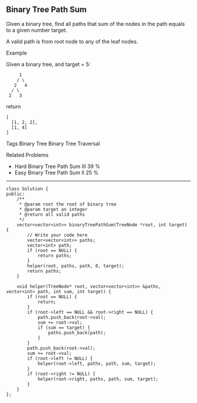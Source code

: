 ## Binary Tree Path Sum  ##

Given a binary tree, find all paths that sum of the nodes in the path equals to a given number target.

A valid path is from root node to any of the leaf nodes.

Example

Given a binary tree, and target = 5:

	     1
	    / \
	   2   4
	  / \
	 2   3
return

	[
	  [1, 2, 2],
	  [1, 4]
	]
Tags 
Binary Tree Binary Tree Traversal

Related Problems 

- Hard Binary Tree Path Sum III 39 %
- Easy Binary Tree Path Sum II 25 %

----------
	class Solution {
	public:
	    /**
	     * @param root the root of binary tree
	     * @param target an integer
	     * @return all valid paths
	     */
	    vector<vector<int>> binaryTreePathSum(TreeNode *root, int target) {
	        // Write your code here
	        vector<vector<int>> paths;
	        vector<int> path;
	        if (root == NULL) {
	            return paths;
	        }
	        helper(root, paths, path, 0, target);
	        return paths;
	    }
	
	    void helper(TreeNode* root, vector<vector<int>> &paths, vector<int> path, int sum, int target) {
	        if (root == NULL) {
	            return;
	        }
	        if (root->left == NULL && root->right == NULL) {
	            path.push_back(root->val);
	            sum += root->val;
	            if (sum == target) {
	                paths.push_back(path);
	            }
	        }
	        path.push_back(root->val);
	        sum += root->val;
	        if (root->left != NULL) {
	            helper(root->left, paths, path, sum, target);
	        }
	        if (root->right != NULL) {
	            helper(root->right, paths, path, sum, target);
	        }
	    }
	};